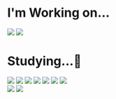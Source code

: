 # I'm Working on...
<img src="https://img.shields.io/badge/android-%233DDC84.svg?&style=for-the-badge&logo=android&logoColor=black" /> <img src="https://img.shields.io/badge/ios-%23000000.svg?&style=for-the-badge&logo=ios&logoColor=white" />


# Studying...📖
<img src="https://img.shields.io/badge/swift-%23FA7343.svg?&style=for-the-badge&logo=swift&logoColor=white" /> <img src="https://img.shields.io/badge/kotlin-%230095D5.svg?&style=for-the-badge&logo=kotlin&logoColor=white" /> <img src="https://img.shields.io/badge/realm-%2339477F.svg?&style=for-the-badge&logo=realm&logoColor=white" /> <img src="https://img.shields.io/badge/json-%23000000.svg?&style=for-the-badge&logo=json&logoColor=white" /> <img src="https://img.shields.io/badge/react-%2361DAFB.svg?&style=for-the-badge&logo=react&logoColor=black" /> <img src="https://img.shields.io/badge/java-%23007396.svg?&style=for-the-badge&logo=java&logoColor=white" />
<img src="https://img.shields.io/badge/mysql-%234479A1.svg?&style=for-the-badge&logo=mysql&logoColor=white" />
<br>
<img src="https://img.shields.io/badge/uikit-%232396F3.svg?&style=for-the-badge&logo=uikit&logoColor=white" />
<img src="https://img.shields.io/badge/cocoapods-%23EE3322.svg?&style=for-the-badge&logo=cocoapods&logoColor=white" />
